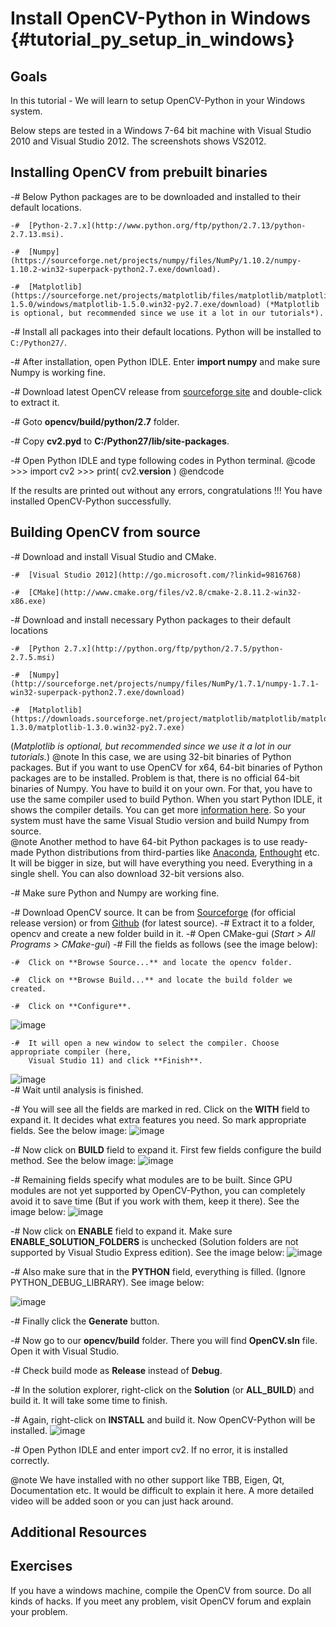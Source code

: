 Install OpenCV-Python in Windows {#tutorial_py_setup_in_windows}
================================

Goals
-----

In this tutorial
    - We will learn to setup OpenCV-Python in your Windows system.

Below steps are tested in a Windows 7-64 bit machine with Visual Studio 2010 and Visual Studio 2012.
The screenshots shows VS2012.

Installing OpenCV from prebuilt binaries
----------------------------------------

-#  Below Python packages are to be downloaded and installed to their default locations.

    -#  [Python-2.7.x](http://www.python.org/ftp/python/2.7.13/python-2.7.13.msi).

    -#  [Numpy](https://sourceforge.net/projects/numpy/files/NumPy/1.10.2/numpy-1.10.2-win32-superpack-python2.7.exe/download).

    -#  [Matplotlib](https://sourceforge.net/projects/matplotlib/files/matplotlib/matplotlib-1.5.0/windows/matplotlib-1.5.0.win32-py2.7.exe/download) (*Matplotlib is optional, but recommended since we use it a lot in our tutorials*).

-#  Install all packages into their default locations. Python will be installed to `C:/Python27/`.

-#  After installation, open Python IDLE. Enter **import numpy** and make sure Numpy is working fine.

-#  Download latest OpenCV release from [sourceforge site](http://sourceforge.net/projects/opencvlibrary/files/opencv-win/2.4.6/OpenCV-2.4.6.0.exe/download)
    and double-click to extract it.

-#  Goto **opencv/build/python/2.7** folder.

-#  Copy **cv2.pyd** to **C:/Python27/lib/site-packages**.

-#  Open Python IDLE and type following codes in Python terminal.
    @code
        >>> import cv2
        >>> print( cv2.__version__ )
    @endcode

If the results are printed out without any errors, congratulations !!! You have installed OpenCV-Python successfully.

Building OpenCV from source
---------------------------

-#  Download and install Visual Studio and CMake.

    -#  [Visual Studio 2012](http://go.microsoft.com/?linkid=9816768)

    -#  [CMake](http://www.cmake.org/files/v2.8/cmake-2.8.11.2-win32-x86.exe)

-#  Download and install necessary Python packages to their default locations

    -#  [Python 2.7.x](http://python.org/ftp/python/2.7.5/python-2.7.5.msi)

    -#  [Numpy](http://sourceforge.net/projects/numpy/files/NumPy/1.7.1/numpy-1.7.1-win32-superpack-python2.7.exe/download)

    -#  [Matplotlib](https://downloads.sourceforge.net/project/matplotlib/matplotlib/matplotlib-1.3.0/matplotlib-1.3.0.win32-py2.7.exe)
(*Matplotlib is optional, but recommended since we use it a lot in our tutorials.*)
@note In this case, we are using 32-bit binaries of Python packages. But if you want to use OpenCV for x64, 64-bit binaries of Python packages are to be installed. Problem is that, there is no official 64-bit binaries of Numpy. You have to build it on your own. For that, you have to use the same compiler used to build Python. When you start Python IDLE, it shows the compiler details. You can get more [information here](http://stackoverflow.com/q/2676763/1134940). So your system must have the same Visual Studio version and build Numpy from source.
​    
@note Another method to have 64-bit Python packages is to use ready-made Python distributions from third-parties like [Anaconda](http://www.continuum.io/downloads), [Enthought](https://www.enthought.com/downloads/) etc. It will be bigger in size, but will have everything you need. Everything in a single shell. You can also download 32-bit versions also.

-#  Make sure Python and Numpy are working fine.

-#  Download OpenCV source. It can be from [Sourceforge](http://sourceforge.net/projects/opencvlibrary/) (for official release version) or from [Github](https://github.com/opencv/opencv) (for latest source).
-#  Extract it to a folder, opencv and create a new folder build in it.
-#  Open CMake-gui (*Start \> All Programs \> CMake-gui*)
-#  Fill the fields as follows (see the image below):

    -#  Click on **Browse Source...** and locate the opencv folder.

    -#  Click on **Browse Build...** and locate the build folder we created.

    -#  Click on **Configure**.

![image](images/Capture1.jpg)

    -#  It will open a new window to select the compiler. Choose appropriate compiler (here,
        Visual Studio 11) and click **Finish**.

![image](images/Capture2.png)
​    
    -#  Wait until analysis is finished.

-#  You will see all the fields are marked in red. Click on the **WITH** field to expand it. It decides what extra features you need. So mark appropriate fields. See the below image:
![image](images/Capture3.png)

-#  Now click on **BUILD** field to expand it. First few fields configure the build method. See the below image:
![image](images/Capture5.png)

-#  Remaining fields specify what modules are to be built. Since GPU modules are not yet supported by OpenCV-Python, you can completely avoid it to save time (But if you work with them, keep it there). See the image below:
![image](images/Capture6.png)

-#  Now click on **ENABLE** field to expand it. Make sure **ENABLE_SOLUTION_FOLDERS** is unchecked (Solution folders are not supported by Visual Studio Express edition). See the image below:
![image](images/Capture7.png)

-#  Also make sure that in the **PYTHON** field, everything is filled. (Ignore PYTHON_DEBUG_LIBRARY). See image below:

![image](images/Capture80.png)

-#  Finally click the **Generate** button.

-#  Now go to our **opencv/build** folder. There you will find **OpenCV.sln** file. Open it with Visual Studio.

-#  Check build mode as **Release** instead of **Debug**.

-#  In the solution explorer, right-click on the **Solution** (or **ALL_BUILD**) and build it. It will take some time to finish.

-#  Again, right-click on **INSTALL** and build it. Now OpenCV-Python will be installed.
![image](images/Capture8.png)

-#  Open Python IDLE and enter import cv2. If no error, it is installed correctly.

@note We have installed with no other support like TBB, Eigen, Qt, Documentation etc. It would be difficult to explain it here. A more detailed video will be added soon or you can just hack around.

Additional Resources
--------------------

Exercises
---------

If you have a windows machine, compile the OpenCV from source. Do all kinds of hacks. If you meet any problem, visit OpenCV forum and explain your problem.
